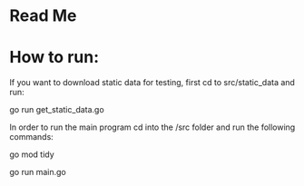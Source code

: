# Read Me

# How to run:
If you want to download static data for testing, first cd to src/static_data and run:

go run get_static_data.go

In order to run the main program cd into the /src folder and run the following commands:


go mod tidy

go run main.go